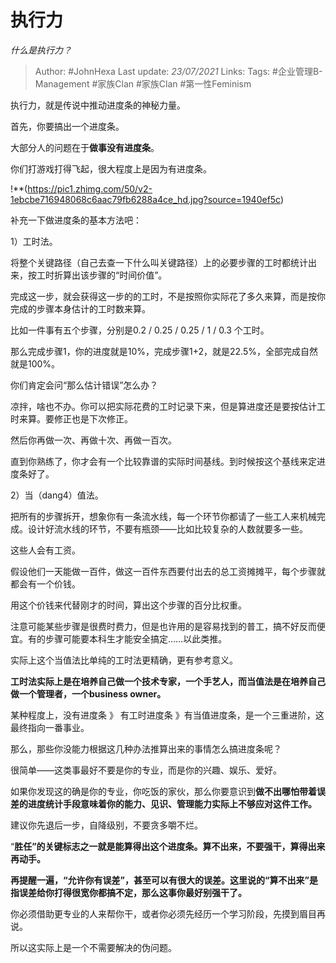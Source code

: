# 执行力
*什么是执行力？*

> Author: #JohnHexa
Last update: *23/07/2021* 
Links:
Tags:  #企业管理B-Management #家族Clan #家族Clan #第一性Feminism



执行力，就是传说中推动进度条的神秘力量。

首先，你要搞出一个进度条。

大部分人的问题在于**做事没有进度条**。

你们打游戏打得飞起，很大程度上是因为有进度条。

!**(https://pic1.zhimg.com/50/v2-1ebcbe716948068c6aac79fb6288a4ce_hd.jpg?source=1940ef5c)  


补充一下做进度条的基本方法吧：

1）工时法。

将整个关键路径（自己去查一下什么叫关键路径）上的必要步骤的工时都统计出来，按工时折算出该步骤的“时间价值”。

完成这一步，就会获得这一步的的工时，不是按照你实际花了多久来算，而是按你完成的步骤本身估计的工时数来算。

比如一件事有五个步骤，分别是0.2 / 0.25 / 0.25 / 1 / 0.3 个工时。

那么完成步骤1，你的进度就是10%，完成步骤1+2，就是22.5%，全部完成自然就是100%。

你们肯定会问“那么估计错误”怎么办？

凉拌，啥也不办。你可以把实际花费的工时记录下来，但是算进度还是要按估计工时来算。要修正也是下次修正。

然后你再做一次、再做十次、再做一百次。

直到你熟练了，你才会有一个比较靠谱的实际时间基线。到时候按这个基线来定进度条好了。

2）当（dang4）值法。

把所有的步骤拆开，想象你有一条流水线，每一个环节你都请了一些工人来机械完成。设计好流水线的环节，不要有瓶颈——比如比较复杂的人数就要多一些。

这些人会有工资。

假设他们一天能做一百件，做这一百件东西要付出去的总工资摊摊平，每个步骤就都会有一个价钱。

用这个价钱来代替刚才的时间，算出这个步骤的百分比权重。

注意可能某些步骤是很费时费力，但是也许用的是容易找到的普工，搞不好反而便宜。有的步骤可能要本科生才能安全搞定……以此类推。

实际上这个当值法比单纯的工时法更精确，更有参考意义。

**工时法实际上是在培养自己做一个技术专家，一个手艺人，而当值法是在培养自己做一个管理者，一个business owner。**

某种程度上，没有进度条 》 有工时进度条 》有当值进度条，是一个三重进阶，这最终指向一番事业。

  


那么，那些你没能力根据这几种办法推算出来的事情怎么搞进度条呢？

很简单——这类事最好不要是你的专业，而是你的兴趣、娱乐、爱好。

如果你发现这的确是你的专业，你吃饭的家伙，那么你要意识到**做不出哪怕带着误差的进度统计手段意味着你的能力、见识、管理能力实际上不够应对这件工作。**

建议你先退后一步，自降级别，不要贪多嚼不烂。

“**胜任”的关键标志之一就是能算得出这个进度条。算不出来，不要强干，算得出来再动手。**

**再提醒一遍，“允许你有误差”，甚至可以有很大的误差。这里说的“算不出来”是指误差给你打得很宽你都搞不定，那么这事你最好别强干了。**

你必须借助更专业的人来帮你干，或者你必须先经历一个学习阶段，先摸到眉目再说。

所以这实际上是一个不需要解决的伪问题。



